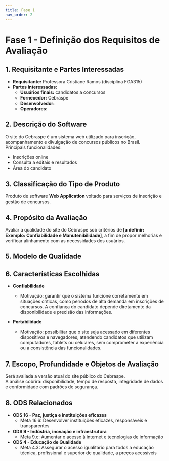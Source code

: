 ```yaml
---
title: Fase 1
nav_order: 2
---
```


# Fase 1 - Definição dos Requisitos de Avaliação

## 1. Requisitante e Partes Interessadas
- **Requisitante:** Professora Cristiane Ramos (disciplina FGA315)  
- **Partes interessadas:**
  - **Usuários finais:** candidatos a concursos
  - **Fornecedor:** Cebraspe
  - **Desenvolvedor:** 
  - **Operadores:** 

## 2. Descrição do Software
O site do Cebraspe é um sistema web utilizado para inscrição, acompanhamento e divulgação de concursos públicos no Brasil.  
Principais funcionalidades:
- Inscrições online  
- Consulta a editais e resultados  
- Área do candidato  

## 3. Classificação do Tipo de Produto
Produto de software **Web Application** voltado para serviços de inscrição e gestão de concursos.

## 4. Propósito da Avaliação
Avaliar a qualidade do site do Cebraspe sob critérios de **[a definir: Exemplo: Confiabilidade e Manutenibilidade]**, a fim de propor melhorias e verificar alinhamento com as necessidades dos usuários.

## 5. Modelo de Qualidade


## 6. Características Escolhidas
- **Confiabilidade**  
  - Motivação: garantir que o sistema funcione corretamente em situações críticas, como períodos de alta demanda em inscrições de concursos. A confiança do candidato depende diretamente da disponibilidade e precisão das informações.  

- **Portabilidade**  
  - Motivação: possibilitar que o site seja acessado em diferentes dispositivos e navegadores, atendendo candidatos que utilizam computadores, tablets ou celulares, sem comprometer a experiência ou a consistência das funcionalidades.

## 7. Escopo, Profundidade e Objetos de Avaliação
Será avaliada a versão atual do site público do Cebraspe.  
A análise cobrirá: disponibilidade, tempo de resposta, integridade de dados e conformidade com padrões de segurança.

## 8. ODS Relacionados
- **ODS 16 - Paz, justiça e instituições eficazes**  
  - Meta 16.6: Desenvolver instituições eficazes, responsáveis e transparentes  
- **ODS 9 - Indústria, inovação e infraestrutura**  
  - Meta 9.c: Aumentar o acesso à internet e tecnologias de informação 
- **ODS 4 - Educação de Qualidade**  
  - Meta 4.3: Assegurar o acesso igualitário para todos a educação técnica, profissional e superior de qualidade, a preços acessíveis
 
